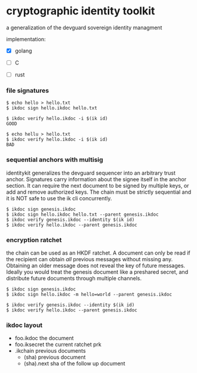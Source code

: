 cryptographic identity toolkit
==============================


a generalization of the devguard sovereign identity managment

implementation:

- [x] golang
- [ ] C
- [ ] rust




### file signatures


```
$ echo hello > hello.txt
$ ikdoc sign hello.ikdoc hello.txt

$ ikdoc verify hello.ikdoc -i $(ik id)
GOOD

$ echo hellu > hello.txt
$ ikdoc verify hello.ikdoc -i $(ik id) 
BAD
```


### sequential anchors with multisig

identitykit generalizes the devguard sequencer into an arbitrary trust anchor.
Signatures carry information about the signee itself in the anchor section.
It can require the next document to be signed by multiple keys, or add and remove authorized keys.
The chain must be strictly sequential and it is NOT safe to use the ik cli concurrently.

```
$ ikdoc sign genesis.ikdoc
$ ikdoc sign hello.ikdoc hello.txt --parent genesis.ikdoc
$ ikdoc verify genesis.ikdoc --identity $(ik id)
$ ikdoc verify hello.ikdoc --parent genesis.ikdoc
```

### encryption ratchet

the chain can be used as an HKDF ratchet. A document can only be read
if the recipient can obtain _all_  previous messages without missing any.
Obtaining an older message does not reveal the key of future messages.
Ideally you would treat the genesis document like a preshared secret,
and distribute future documents through multiple channels.

```
$ ikdoc sign genesis.ikdoc
$ ikdoc sign hello.ikdoc -m hello=world --parent genesis.ikdoc

$ ikdoc verify genesis.ikdoc --identity $(ik id)
$ ikdoc verify hello.ikdoc --parent genesis.ikdoc
```



### ikdoc layout

- foo.ikdoc         the document
- foo.iksecret      the current ratchet prk
- .ikchain          previous documents
    - (sha)         previous document
    - (sha).next    sha of the follow up document



